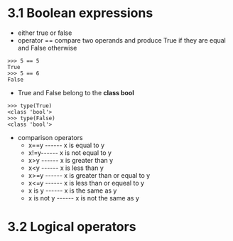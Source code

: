 # 3.1 Boolean expressions
* either true or false
* operator == compare two operands and produce True if they are equal and False otherwise
```
>>> 5 == 5 
True
>>> 5 == 6 
False
```
* True and False belong to the **class bool**
```
>>> type(True) 
<class 'bool'> 
>>> type(False) 
<class 'bool'>
```
* comparison operators
   * x==y ------ x is equal to y
   * x!=y------ x is not equal to y
   * x>y ------ x is greater than y
   * x<y ------  x is less than y
   * x>=y ------  x is greater than or equal to y
   * x<=y  ------  x is less than or equeal to y
   * x is y ------  x is the same as y
   * x is not y ------ x is not the same as y
   
# 3.2 Logical operators




 


